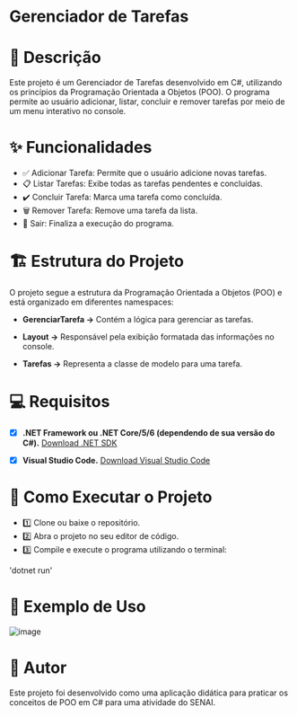 # Gerenciador de Tarefas

# 📌 Descrição

Este projeto é um Gerenciador de Tarefas desenvolvido em C#, utilizando os princípios da Programação Orientada a Objetos (POO). O programa permite ao usuário adicionar, listar, concluir e remover tarefas por meio de um menu interativo no console.

# ✨ Funcionalidades

- ✅ Adicionar Tarefa: Permite que o usuário adicione novas tarefas.
- 📋 Listar Tarefas: Exibe todas as tarefas pendentes e concluídas.
- ✔️ Concluir Tarefa: Marca uma tarefa como concluída.
- 🗑 Remover Tarefa: Remove uma tarefa da lista.
- 🚪 Sair: Finaliza a execução do programa.

# 🏗 Estrutura do Projeto

O projeto segue a estrutura da Programação Orientada a Objetos (POO) e está organizado em diferentes namespaces:

* **GerenciarTarefa →** Contém a lógica para gerenciar as tarefas.

* **Layout →** Responsável pela exibição formatada das informações no console.

* **Tarefas →** Representa a classe de modelo para uma tarefa.

# 💻 Requisitos

- [x] **.NET Framework ou .NET Core/5/6 (dependendo de sua versão do C#).**
[Download .NET SDK](https://dotnet.microsoft.com/download)

- [x] **Visual Studio Code.**
[Download Visual Studio Code](https://code.visualstudio.com/download)

# 🚀 Como Executar o Projeto

- 1️⃣ Clone ou baixe o repositório.
- 2️⃣ Abra o projeto no seu editor de código.
- 3️⃣ Compile e execute o programa utilizando o terminal:

'dotnet run'

# 🎯 Exemplo de Uso

![image](https://github.com/user-attachments/assets/510fd738-7c4f-4709-a4f9-7d5d3f13fce9)


# 👤 Autor

Este projeto foi desenvolvido como uma aplicação didática para praticar os conceitos de POO em C# para uma atividade do SENAI.
